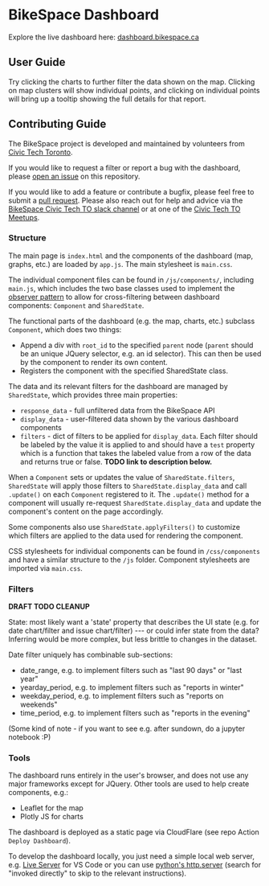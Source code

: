 # BikeSpace Dashboard

Explore the live dashboard here: [dashboard.bikespace.ca](https://dashboard.bikespace.ca/)

## User Guide

Try clicking the charts to further filter the data shown on the map. Clicking on map clusters will show individual points, and clicking on individual points will bring up a tooltip showing the full details for that report.

## Contributing Guide

The BikeSpace project is developed and maintained by volunteers from [Civic Tech Toronto](http://civictech.ca/).

If you would like to request a filter or report a bug with the dashboard, please [open an issue](https://github.com/bikespace/bikespace-v2/issues) on this repository.

If you would like to add a feature or contribute a bugfix, please feel free to submit a [pull request](https://docs.github.com/en/pull-requests/collaborating-with-pull-requests/proposing-changes-to-your-work-with-pull-requests/about-pull-requests). Please also reach out for help and advice via the [BikeSpace Civic Tech TO slack channel](https://civictechto.slack.com/archives/C61CZLA5V) or at one of the [Civic Tech TO Meetups](https://www.meetup.com/civic-tech-toronto/).

### Structure

The main page is `index.html` and the components of the dashboard (map, graphs, etc.) are loaded by `app.js`. The main stylesheet is `main.css`.

The individual component files can be found in `/js/components/`, including `main.js`, which includes the two base classes used to implement the [observer pattern](https://en.wikipedia.org/wiki/Observer_pattern) to allow for cross-filtering between dashboard components: `Component` and `SharedState`.

The functional parts of the dashboard (e.g. the map, charts, etc.) subclass `Component`, which does two things:

- Append a div with `root_id` to the specified `parent` node (`parent` should be an unique JQuery selector, e.g. an id selector). This can then be used by the component to render its own content.
- Registers the component with the specified SharedState class.

The data and its relevant filters for the dashboard are managed by `SharedState`, which provides three main properties:

- `response_data` - full unfiltered data from the BikeSpace API
- `display_data` - user-filtered data shown by the various dashboard components
- `filters` - dict of filters to be applied for `display_data`. Each filter should be labeled by the value it is applied to and should have a `test` property which is a function that takes the labeled value from a row of the data and returns true or false. **TODO link to description below.**

When a `Component` sets or updates the value of `SharedState.filters`, `SharedState` will apply those filters to `SharedState.display_data` and call `.update()` on each `Component` registered to it. The `.update()` method for a component will usually re-request `SharedState.display_data` and update the component's content on the page accordingly.

Some components also use `SharedState.applyFilters()` to customize which filters are applied to the data used for rendering the component.

CSS stylesheets for individual components can be found in `/css/components` and have a similar structure to the `/js` folder. Component stylesheets are imported via `main.css`.

### Filters

**DRAFT TODO CLEANUP**

State: most likely want a 'state' property that describes the UI state (e.g. for date chart/filter and issue chart/filter) --- or could infer state from the data? Inferring would be more complex, but less brittle to changes in the dataset.

Date filter uniquely has combinable sub-sections:

- date_range, e.g. to implement filters such as "last 90 days" or "last year"
- yearday_period, e.g. to implement filters such as "reports in winter"
- weekday_period, e.g. to implement filters such as "reports on weekends"
- time_period, e.g. to implement filters such as "reports in the evening"

(Some kind of note - if you want to see e.g. after sundown, do a jupyter notebook :P)


### Tools

The dashboard runs entirely in the user's browser, and does not use any major frameworks except for JQuery. Other tools are used to help create components, e.g.:

- Leaflet for the map
- Plotly JS for charts

The dashboard is deployed as a static page via CloudFlare (see repo Action `Deploy Dashboard`).

To develop the dashboard locally, you just need a simple local web server, e.g. [Live Server](https://marketplace.visualstudio.com/items?itemName=ritwickdey.LiveServer) for VS Code or you can use [python's http.server](https://docs.python.org/3/library/http.server.html) (search for "invoked directly" to skip to the relevant instructions).
